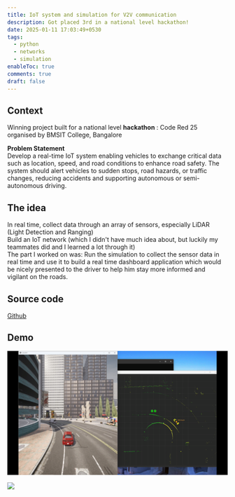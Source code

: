 ```yaml
---
title: IoT system and simulation for V2V communication
description: Got placed 3rd in a national level hackathon!
date: 2025-01-11 17:03:49+0530
tags:
  - python
  - networks
  - simulation
enableToc: true
comments: true
draft: false
---
```

## Context
Winning project built for a national level **hackathon** : Code Red 25 organised by BMSIT College, Bangalore

**Problem Statement**  
Develop a real-time IoT system enabling vehicles to exchange critical data such as location, speed, and road conditions to enhance road safety. The system should alert vehicles to sudden stops, road hazards, or traffic changes, reducing accidents and supporting autonomous or semi-autonomous driving.

## The idea
In real time, collect data through an array of sensors, especially LiDAR (Light Detection and Ranging)  
Build an IoT network (which I didn't have much idea about, but luckily my teammates did and I learned a lot through it)  
The part I worked on was: Run the simulation to collect the sensor data in real time and use it to build a real time dashboard application which would be nicely presented to the driver to help him stay more informed and vigilant on the roads.

## Source code
[Github](https://github.com/shivangjhalani/v2v-carla-simulation.git)

## Demo
<p align="center">
  <img src="./demo.png" height="auto" alt="demo png">
</p>

![](https://www.youtube.com/watch?v=iNDNUqBqwZw)

